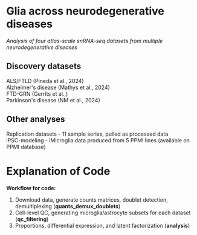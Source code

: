 # Glia across neurodegenerative diseases
*Analysis of four atlas-scale snRNA-seq datasets from multiple neurodegenerative diseases*
## Discovery datasets
ALS/FTLD (Pineda et al., 2024) \
Alzheimer's disease (Mathys et al., 2024)\
FTD-GRN (Gerrits et al.,)\
Parkinson's disease (NM et al., 2024)

## Other analyses
Replication datasets - 11 sample series, pulled as processed data\
iPSC-modeling - iMicroglia data produced from 5 PPMI lines (available on PPMI database)

# Explanation of Code
**Workflow for code:**
1. Download data, generate counts matrices, doublet detection, demultiplexing (**quants_demux_doublets**)
2. Cell-level QC, generating microglia/astrocyte subsets for each dataset (**qc_filtering**)
3. Proportions, differential expression, and latent factorization (**analysis**)
